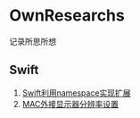 # OwnResearchs

记录所思所想

## Swift

1. [Swift利用namespace实现扩展](https://github.com/hackjie/OwnResearchs/blob/master/Swift利用namespace实现扩展.md)
2. [MAC外接显示器分辨率设置](https://github.com/hackjie/OwnResearchs/blob/master/MAC外接显示器分辨率设置.md)


